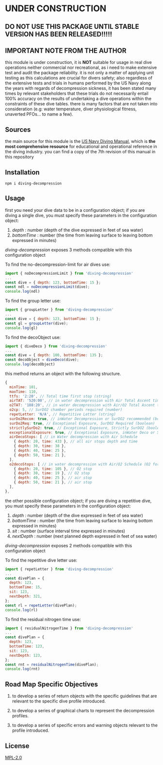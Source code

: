 # UNDER CONSTRUCTION

## DO NOT USE THIS PACKAGE UNTIL STABLE VERSION HAS BEEN RELEASED!!!!!

## IMPORTANT NOTE FROM THE AUTHOR
this module is under construction, it is **__NOT__** suitable for usage in real dive operations neither commercial nor recreational, as i need to make extensive test and audit the package reliability. it is not only a matter of applying unit testing as this calculations are crucial for divers safety; also regardless of the extensive tests and trials in humans performed by the US Navy along the years with regards of decompression sickness, it has been stated many times by relevant stakeholders that these trials do not necessarily entail 100% accuracy on the results of undertaking a dive operations within the constraints of these dive tables. there is many factors that are not taken into consideration (e.g: water temperature, diver physiological fitness, unaverted PFOs... to name a few). 

## Sources
the main source for this module is the [US Navy Diving Manual](https://en.wikipedia.org/wiki/U.S._Navy_Diving_Manual "US Navy Diving Manual Rev7"), which is __the most comprehensive resource__ for educational and operational reference in the diving industry. you can find a copy of the 7th revision of this manual in this repository


## Installation

```
npm i diving-decompression
```

## Usage

first you need your dive data to be in a configuration object; if you are diving a single dive, you must specify these parameters in the configuration object:

1. _depth_ : number (depth of the dive expressed in feet of sea water) 
2. _bottomTime_ : number (the time from leaving surface to leaving bottom expressed in minutes)

_diving-decompression_ exposes 3 methods compatible with this configuration object

To find the no-decompression-limit for air dives use:

```javascript
import { noDecompressionLimit } from 'diving-decompression'
...
const dive = { depth: 123, bottomTime: 15 };
const ndl = noDecompressionLimit(dive);
console.log(ndl)
```

To find the group letter use:

```javascript
import { groupLetter } from 'diving-decompression'
...
const dive = { depth: 123, bottomTime: 15 };
const gl = groupLetter(dive);
console.log(gl)
```

To find the decoObject use:

```javascript
import { diveDeco } from 'diving-decompression'
...
const dive = { depth: 100, bottomTime: 135 };
const decoObject = diveDeco(dive);
console.log(decoObject)
```
this  method returns an object with the following structure.

```javascript
{
  minTime: 101, 
  maxTime: 110,
  ttfs: '2:20', // Total time first stop (string)
  airTAT: '520:00', // in water decompression with Air Total Ascent time (string)
  o2TAT: '188:20', // in water decompression with Air/O2 Total Ascent time (string)
  o2cp: 5, // SurDO2 chamber periods required (number)
  repetLetter: 'N/A', // Repetitive Letter (string)
  surDo2Recom: true, // inWater Decompression or SurDO2 recommended (boolean)
  surDo2Req: true, // Exceptional Exposure, SurDO2 Required (boolean)
  strictlySurDo2: true, // Exceptional Exposure, Strictly SurDO2 (boolean)
  exceptionalExposure: true, // Exceptional Exposure, inWater Deco or SurDO2 Required (boolean)
  airDecoStops: [ // in Water decompression with Air Schedule
    { depth: 20, time: 433 }, // all air stops depth and time
    { depth: 30, time: 38 },
    { depth: 40, time: 25 },
    { depth: 50, time: 21 },
  ],
  o2decoStops: [ // in water decompression with Air/O2 Schedule (O2 for the 30' and 20')
    { depth: 20, time: 105 }, // O2 stop
    { depth: 30, time: 19 }, // O2 stop
    { depth: 40, time: 25 }, // air stop
    { depth: 50, time: 21 }, // air stop
  ],
},
```


the other possible configuration object; if you are diving a repetitive dive, you must specify these parameters in the configuration object:

1. _depth_ : number (depth of the dive expressed in feet of sea water) 
2. _bottomTime_ : number (the time from leaving surface to leaving bottom expressed in minutes)
3. _sit_ : number (surface interval time expressed in minutes)
4. _nextDepth_ : number (next planned depth expressed in feet of sea water)

_diving-decompression_ exposes 2 methods compatible with this configuration object

To find the repetitive dive letter use:

```javascript
import { repetLetter } from 'diving-decompression'
...
const divePlan = { 
  depth: 123, 
  bottomTime: 15, 
  sit: 123,
  nextDepth: 321,
};
const rl = repetLetter(divePlan);
console.log(rl)
```

To find the residual nitrogen time use:

```javascript
import { residualNitrogenTime } from 'diving-decompression'
...
const divePlan = { 
  depth: 123, 
  bottomTime: 123, 
  sit: 123,
  nextDepth: 123,
};
const rnt = residualNitrogenTime(divePlan);
console.log(rnt)
```

## Road Map Specific Objectives

1. to develop a series of return objects with the specific guidelines that are relevant to the specific dive profile introduced.

2. to develop a series of graphical charts to represent the decompression profiles.

3. to develop a series of specific errors and warning objects relevant to the profile introduced.

## License
[MPL-2.0](https://choosealicense.com/licenses/mpl-2.0/)
